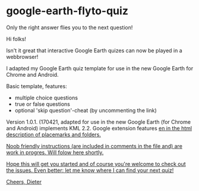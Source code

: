 # google-earth-flyto-quiz
Only the right answer flies you to the next question!


Hi folks!

Isn't it great that interactive Google Earth quizes can now be played in a webbrowser! 

I adapted my Google Earth quiz template for use in the new Google Earth for Chrome and Android.

Basic template, features:
- multiple choice questions
- true or false questions
- optional 'skip question'-cheat (by uncommenting the link)

Version 1.0.1. (170421, adapted for use in the new Google Earth (for Chrome and Android) implements KML 2.2. Google extension features <a href="#1;flyto"> en <a href="#1;balloon"> in the html description of placemarks and folders.

Noob friendly instructions (are included in comments in the file and) are work in progres. Will folow here shortly.

Hope this will get you started and of course you're welcome to check out the issues. Even better: let me know where I can find your next quiz!

Cheers,
Dieter
